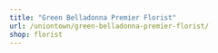 ```yaml
---
title: "Green Belladonna Premier Florist"
url: /uniontown/green-belladonna-premier-florist/
shop: florist
---
```

